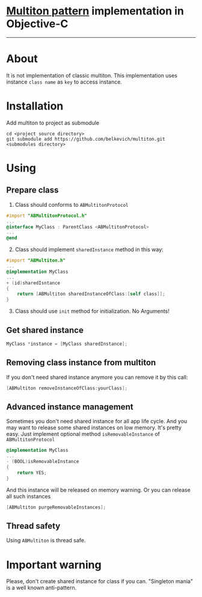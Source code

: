 [Multiton pattern](http://en.wikipedia.org/wiki/Multiton_pattern) implementation in Objective-C
========
---
# About
It is not implementation of classic multiton. This implementation uses instance `class name` as `key` to access instance.

# Installation

Add multiton to project as submodule

```
cd <project source directory>
git submodule add https://github.com/belkevich/multiton.git <submodules directory>
```

# Using

## Prepare class

1. Class should conforms to `ABMultitonProtocol`
```objective-c
#import "ABMultitonProtocol.h"
...
@interface MyClass : ParentClass <ABMultitonProtocol>
...
@end
```

2. Class should implement `sharedInstance` method in this way:
```objective-c
#import "ABMultiton.h"
...
@implementation MyClass
...
+ (id)sharedIsntance
{
    return [ABMultiton sharedInstanceOfClass:[self class]];
}
```

3. Class should use `init` method for initialization. No Arguments!

## Get shared instance

```objective-c
MyClass *instance = [MyClass sharedInstance];
```

## Removing class instance from multiton

If you don't need shared instance anymore you can remove it by this call:
```objective-c
[ABMultiton removeInstanceOfClass:yourClass];
```

## Advanced instance management

Sometimes you don't need shared instance for all app life cycle.
And you may want to release some shared instances on low memory.
It's pretty easy. Just implement optional method `isRemovableInstance`
of `ABMultitonProtocol`
```objective-c
@implementation MyClass
...
- (BOOL)isRemovableInstance
{
    return YES;
}
```
And this instance will be released on memory warning.
Or you can release all such instances
```objective-c
[ABMultiton purgeRemovableInstances];
```

## Thread safety

Using `ABMultiton` is thread safe.

# Important warning

Please, don't create shared instance for class if you can.
"Singleton mania" is a well known anti-pattern.
